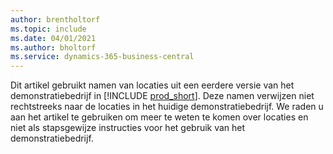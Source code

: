 ```yaml
---
author: brentholtorf
ms.topic: include
ms.date: 04/01/2021
ms.author: bholtorf
ms.service: dynamics-365-business-central
---
```

Dit artikel gebruikt namen van locaties uit een eerdere versie van het demonstratiebedrijf in [!INCLUDE [prod_short](prod_short.md)]. Deze namen verwijzen niet rechtstreeks naar de locaties in het huidige demonstratiebedrijf. We raden u aan het artikel te gebruiken om meer te weten te komen over locaties en niet als stapsgewijze instructies voor het gebruik van het demonstratiebedrijf.